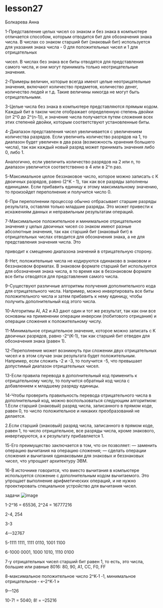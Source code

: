 # lesson27
Болкарева Анна

1-Представление целых чисел со знаком и без знака в компьютере отличается способом, которым отводится бит для обозначения знака числа. В числах со знаком старший бит (знаковый бит) используется для указания знака числа - 0 для положительных чисел и 1 для отрицательных 

чисел. В числах без знака все биты отводятся для представления самого числа, и они могут принимать только неотрицательные значения.

2-Примеры величин, которые всегда имеют целые неотрицательные значения, включают количество предметов, количество денег, количество людей и т.д. Такие величины никогда не могут быть отрицательными.

3-Целые числа без знака в компьютере представляются прямым кодом. Каждый бит в таком числе отображает определенную степень двойки (от 2^0 до 2^(n-1)), и значение числа получается путем сложения всех этих степеней двойки, которым соответствуют установленные биты.

4-Диапазон представления чисел увеличивается с увеличением количества разрядов. Если увеличить количество разрядов на 1, то диапазон будет увеличен в два раза (возможность хранения большего числа), так как каждый новый разряд может принимать значения либо 0, либо 1. 

Аналогично, если увеличить количество разрядов на 2 или n, то диапазон увеличится соответственно в 4 или в 2^n раз.

5-Максимальное целое беззнаковое число, которое можно записать с K двоичных разрядов, равно (2^K - 1), так как все разряды заполнены единицами. Если прибавить единицу к этому максимальному значению, то произойдет переполнение и получится число 0.

6-При переполнении процессор обычно отбрасывает старшие разряды результата, оставляя только младшие разряды. Это может привести к искажениям данных и неправильным результатам операций.

7-Максимальное положительное и минимальное отрицательное значения у целых двоичных чисел со знаком имеют разные абсолютные значения, так как старший бит (знаковый бит) в отрицательных числах отводится для обозначения знака, а не для представления значения числа. Это 

приводит к смещению диапазона значений в отрицательную сторону.

8-Нет, положительные числа не кодируются одинаково в знаковом и беззнаковом форматах. В знаковом формате старший бит используется для обозначения знака числа, в то время как в беззнаковом формате все биты отводятся для представления самого числа.

9-Существуют различные алгоритмы получения дополнительного кода для отрицательного числа. Например, можно инвертировать все биты положительного числа и затем прибавить к нему единицу, чтобы получить дополнительный код этого числа.

10-Алгоритмы Al, A2 и A3 дают один и тот же результат, так как они все основаны на применении операции инверсии (побитового отрицания) и операции сложения к положительному числу.

11-Минимальное отрицательное значение, которое можно записать с K двоичных разрядов, равно -2^(K-1), так как старший бит отведен для обозначения знака (равен 1).

12-Переполнение может возникнуть при сложении двух отрицательных чисел и в этом случае знак результата будет положительным. Например, если сложить -2 и -3, то получится -5, что превышает допустимый диапазон отрицательных чисел.

13-Если правила перевода в дополнительный код применить к отрицательному числу, то получится обратный код числа с добавлением к младшему разряду единицы.

14-Чтобы проверить правильность перевода отрицательного числа в дополнительный код, можно воспользоваться следующим алгоритмом: 1.Если старший (знаковый) разряд числа, записанного в прямом коде, равен 0, то число положительное и никаких преобразований не делается.

2.Если старший (знаковый) разряд числа, записанного в прямом коде, равен 1, то число отрицательное, все разряды числа, кроме знакового, инвертируются, а к результату прибавляется 1.

15-Его преимущество заключается в том, что он позволяет: — заменить операцию вычитания на операцию сложения; — сделать операции сложения и вычитания одинаковыми для знаковых и беззнаковых чисел, что упрощает архитектуру ЭВМ.

16-В источнике говорится, что вместо вычитания в компьютере используется сложение с дополнительным кодом вычитаемого. Это упрощает выполнение арифметических операций, и не нужно проектировать специальное устройство для вычитания чисел.


задачи ![image](https://github.com/user-attachments/assets/12ca5c75-6dd9-4e77-ad45-9fdd959cf5ca)

1-2^16 = 65536, 2^24 = 16777216

2-4, 254

3-3

4-–32767

5-1111 1111, 1111 0110, 1001 1100

6-1000 0001, 1000 1010, 1110 0100

7-у отрицательных чисел старший бит равен 1, то есть, это числа, большие или равные 8016: 80, 90, A1, CC, F0, FF

8-максимальное положительное число 2^K‐1 ‐1, минимальное отрицательное ‐ «–2^K‐1 »

9-–126

10-7! = 5040; 8! = –25216
